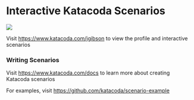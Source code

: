 # Interactive Katacoda Scenarios

[![](http://shields.katacoda.com/katacoda/jgibson/count.svg)](https://www.katacoda.com/jgibson "Get your profile on Katacoda.com")

Visit https://www.katacoda.com/jgibson to view the profile and interactive scenarios

### Writing Scenarios
Visit https://www.katacoda.com/docs to learn more about creating Katacoda scenarios

For examples, visit https://github.com/katacoda/scenario-example
